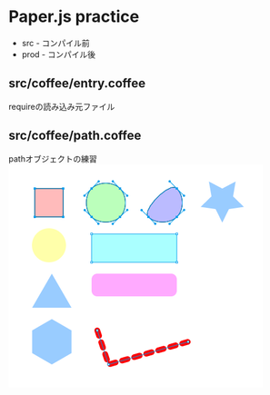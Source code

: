# Paper.js practice

* src - コンパイル前
* prod - コンパイル後

## src/coffee/entry.coffee
requireの読み込み元ファイル

## src/coffee/path.coffee
pathオブジェクトの練習
![path](capture/path.png)